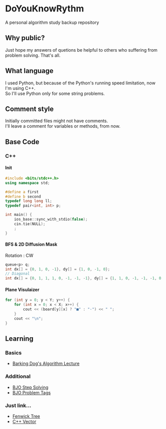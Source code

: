 # DoYouKnowRythm
A personal algorithm study backup repository

## Why public?
Just hope my answers of quetions be helpful to others who suffering from problem solving. That's all.

## What language
I used Python, but because of the Python's running speed limitation, now I'm using C++.\
So I'll use Python only for some string problems.

## Comment style
Initially committed files might not have comments.\
I'll leave a comment for variables or methods, from now.

## Base Code
### C++
#### Init
``` cpp
#include <bits/stdc++.h>
using namespace std;

#define a first
#define b second
typedef long long ll;
typedef pair<int, int> p;

int main() {
    ios_base::sync_with_stdio(false);
    cin.tie(NULL);
    ;
}
```
#### BFS  & 2D Diffusion Mask
Rotation : CW
``` cpp
queue<p> q;
int dx[] = {0, 1, 0, -1}, dy[] = {1, 0, -1, 0};
// Diagonal
int dx[] = {0, 1, 1, 1, 0, -1, -1, -1}, dy[] = {1, 1, 0, -1, -1, -1, 0, 1};
```

#### Plane Visulaizer
``` cpp
for (int y = 0; y < Y; y++) {
    for (int x = 0; x < X; x++) {
        cout << (board[y][x] ? "■" : "·") << " ";
    }
    cout << "\n";
}
```

## Learning
### Basics
- [Barking Dog's Algorithm Lecture](https://blog.encrypted.gg/category/%EA%B0%95%EC%A2%8C/%EC%8B%A4%EC%A0%84%20%EC%95%8C%EA%B3%A0%EB%A6%AC%EC%A6%98?page=2)

### Additional
- [BJO Step Solving](https://www.acmicpc.net/step)
- [BJO Problem Tags](https://www.acmicpc.net/problem/tags)

### Just link...
- [Fenwick Tree](https://yoongrammer.tistory.com/104)
- [C++ Vector](https://blockdmask.tistory.com/70)
